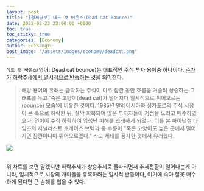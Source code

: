 ```yaml
---
layout: post
title: "[경제공부] 데드 캣 바운스(Dead Cat Bounce)"
date: 2022-08-23 22:00:00 +0600
toc: true
toc_sticky: true
categories: [Economy]
author: EuiSangYu
post_image: "/assets/images/economy/deadcat.png"
---
```


`데드 캣 바운스`(영어: Dead cat bounce)는 대표적인 주식 투자 용어중 하나이다. <u>주가가 하락추세에서 일시적으로 반등하는 것</u>을 의미한다. 

> 해당 용어의 유래는 급락하는 주식이 아주 잠깐 동안 흐름을 거슬러 상승하는 그래프를 두고 '죽은 고양이(dead cat)가 떨어지다 일시적으로 튀어오르는(bounce) 모습'에 비유한 것이다. 1985년 말레이시아와 싱가포르의 주식 시장이 큰 폭으로 하락한 뒤, 살짝 회복되어 많은 투자자들이 저점을 노리고 매수하였으나, 연이어 수직 하락하여 엄청난 피해를 초래하게 되었다. 이를 본 파이낸셜 타임즈의 저널리스트 호레이스 브렉과 웅 수롱이 "죽은 고양이도 높은 곳에서 떨어지면 잠깐이나마 튀어오르겠다." 라고 세태를 풍자한 것에서 유래했다.

![](https://velog.velcdn.com/images/clothes/post/27634133-9ba5-430d-a621-91645da00d9f/image.png)

<br>
위 차트를 보면 알겠지만 하락추세가 상승추세로 돌파되면서 추세전환이 일어나는게 아니라, 일시적으로 시장의 개미들을 유혹하려는 일시적 반등이다, 여기에 속아 잘못 매수하게 된다면 큰 손해를 입을 수 있다.